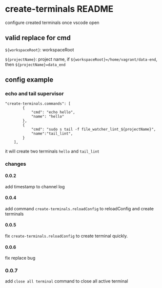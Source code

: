 # create-terminals README

configure created terminals once vscode open


## valid replace for cmd

`${workspaceRoot}`: workspaceRoot

`${projectName}`: project name, if `${workspaceRoot}=/home/vagrant/data-end`, then `${projectName}=data_end`

## config example

### echo and tail supervisor

```
"create-terminals.commands": [
        {
            "cmd": "echo hello",
            "name": "hello"
        },
        {
            "cmd": "sudo s tail -f file_watcher_lint_${projectName}",
            "name":"tail_lint",
        }
    ],
```

it will create two terminals `hello` and `tail_lint`

### changes

#### 0.0.2

add timestamp to channel log

#### 0.0.4

add command `create-terminals.reloadConfig` to reloadConfig and create terminals

#### 0.0.5

fix `create-terminals.reloadConfig` to create terminal quickly.

#### 0.0.6

fix replace bug

### 0.0.7

add `close all terminal` command to close all active terminal

